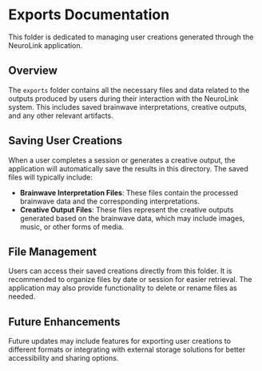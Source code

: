 # Exports Documentation

This folder is dedicated to managing user creations generated through the NeuroLink application. 

## Overview

The `exports` folder contains all the necessary files and data related to the outputs produced by users during their interaction with the NeuroLink system. This includes saved brainwave interpretations, creative outputs, and any other relevant artifacts.

## Saving User Creations

When a user completes a session or generates a creative output, the application will automatically save the results in this directory. The saved files will typically include:

- **Brainwave Interpretation Files**: These files contain the processed brainwave data and the corresponding interpretations.
- **Creative Output Files**: These files represent the creative outputs generated based on the brainwave data, which may include images, music, or other forms of media.

## File Management

Users can access their saved creations directly from this folder. It is recommended to organize files by date or session for easier retrieval. The application may also provide functionality to delete or rename files as needed.

## Future Enhancements

Future updates may include features for exporting user creations to different formats or integrating with external storage solutions for better accessibility and sharing options.